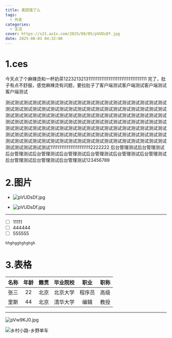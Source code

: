```yaml
---
title: 美团饿了么
tags:
  - 外卖
categories:
  - 生活
cover: https://s21.ax1x.com/2025/08/05/pVUDsDf.jpg
date: 2025-08-03 04:32:00
---
```

# 1.ces

今天点了个麻辣烫和一杯奶茶122321321311111111111111111111111111111111
完了，肚子有点不舒服，感觉麻辣烫有问题，要拉肚子了客户端测试客户端测试客户端测试客户端测试

测试测试测试测试测试测试测试测试测试测试测试测试测试测试测试测试测试测试测试测试测试测试测试测试测试测试测试测试测试测试测试测试测试测试测试测试测试测试测试测试测试测试测试测试测试测试测试测试测试测试测试测试测试测试测试测试测试测试测试测试测试测试测试测试测试测试测试测试测试测试测试测试测试测试测试测试测试测试测试测试测试测试测试测试测试测试测试测试测试测试测试测试测试测试测试测试测试测试测试测试测试测试测试测试测试测试测试测试测试测试测试测试测试测试测试测试测试测试测试测试测试测试测试测试测试测试测试测试测试测试测试11111111111111111111112222222 后台管理测试后台管理测试后台管理测试后台管理测试后台管理测试后台管理测试后台管理测试后台管理测试后台管理测试后台管理测试后台管理测试123456789

# 2.图片

- ![pVUDsDf.jpg](https://s21.ax1x.com/2025/08/05/pVUDsDf.jpg)

+ ![pVUDsDf.jpg](https://s21.ax1x.com/2025/08/05/pVUDsDf.jpg)

---

* [ ]  11111
* [ ]  444444
* [ ]  555555

`hhghgghghghgh`

# 3.表格


| 名称 | 年龄 | 籍贯 | 毕业院校 |  职业  | 职称 |
| :--: | :--: | :--: | :------: | :----: | :--: |
| 张三 |  22  | 北京 | 北京大学 | 程序员 | 高级 |
| 里斯 |  44  | 北京 | 清华大学 |  编辑  | 教授 |

---

![pVw9KJ0.jpg](https://s21.ax1x.com/2025/08/12/pVw9KJ0.jpg)

![乡村小路-乡野单车](https://preview.cloud.189.cn/image/imageAction?param=03E527B8B0CA1BC1B7159195BC00829F3479DDDB7A1C8149DF77A2CC9310AD66626610E1FCB7A42F8632389F8DF1C1590B041AD85AF695A37578E785355FE98A8AD9179DD2AD230FB5C20A2F3DC0AE79BDAEF352C2E145B83CE4A9B2E665DE0C51B327E139DA8F1504877B9989E9F91570055AAA)
